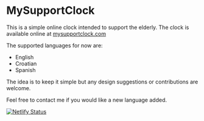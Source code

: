 # MySupportClock

This is a simple online clock intended to support the elderly. The clock is available online at [mysupportclock.com](mysupportclock.com)

The supported languages for now are:

- English
- Croatian
- Spanish

The idea is to keep it simple but any design suggestions or contributions are welcome. 

Feel free to contact me if you would like a new language added.

[![Netlify Status](https://api.netlify.com/api/v1/badges/aab924b7-2761-4132-ad5e-67924ce91eeb/deploy-status)](https://app.netlify.com/sites/mysupportclock/deploys)